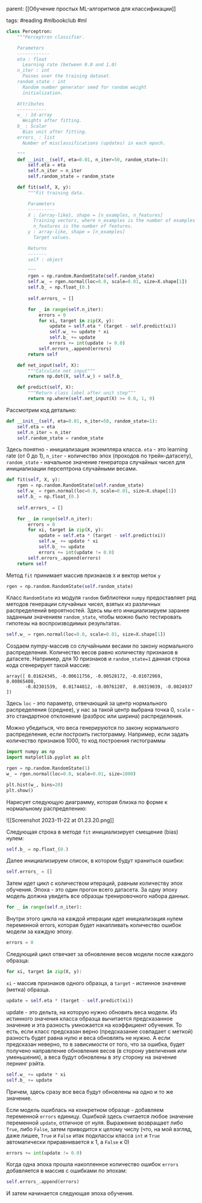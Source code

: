 parent: [[Обучение простых ML-алгоритмов для классификации]]

tags: #reading #mlbookclub #ml 

```python
class Perceptron:
    """Perceptron classifier.

    Parameters
    ------------
    eta : float
      Learning rate (between 0.0 and 1.0)
    n_iter : int
      Passes over the training dataset.
    random_state : int
      Random number generator seed for random weight
      initialization.

    Attributes
    -----------
    w_ : 1d-array
      Weights after fitting.
    b_ : Scalar
      Bias unit after fitting.
    errors_ : list
      Number of misclassifications (updates) in each epoch.

    """
    def __init__(self, eta=0.01, n_iter=50, random_state=1):
        self.eta = eta
        self.n_iter = n_iter
        self.random_state = random_state

    def fit(self, X, y):
        """Fit training data.

        Parameters
        ----------
        X : {array-like}, shape = [n_examples, n_features]
          Training vectors, where n_examples is the number of examples and
          n_features is the number of features.
        y : array-like, shape = [n_examples]
          Target values.

        Returns
        -------
        self : object

        """
        rgen = np.random.RandomState(self.random_state)
        self.w_ = rgen.normal(loc=0.0, scale=0.01, size=X.shape[1])
        self.b_ = np.float_(0.)
        
        self.errors_ = []

        for _ in range(self.n_iter):
            errors = 0
            for xi, target in zip(X, y):
                update = self.eta * (target - self.predict(xi))
                self.w_ += update * xi
                self.b_ += update
                errors += int(update != 0.0)
            self.errors_.append(errors)
        return self

    def net_input(self, X):
        """Calculate net input"""
        return np.dot(X, self.w_) + self.b_

    def predict(self, X):
        """Return class label after unit step"""
        return np.where(self.net_input(X) >= 0.0, 1, 0)
```

Рассмотрим код детально:

```python
def __init__(self, eta=0.01, n_iter=50, random_state=1):
	self.eta = eta
	self.n_iter = n_iter
	self.random_state = random_state
```

Здесь понятно - инициализация экземпляра класса. `eta` - это learning rate (от 0 до 1), `n_iter` - количество эпох (проходов по трейн-датасету), `random_state` - начальное значение генератора случайных чисел для инициализации персептрона случайными весами.

```python
def fit(self, X, y):
	rgen = np.random.RandomState(self.random_state)
	self.w_ = rgen.normal(loc=0.0, scale=0.01, size=X.shape[1])
	self.b_ = np.float_(0.)
	
	self.errors_ = []

	for _ in range(self.n_iter):
		errors = 0
		for xi, target in zip(X, y):
			update = self.eta * (target - self.predict(xi))
			self.w_ += update * xi
			self.b_ += update
			errors += int(update != 0.0)
		self.errors_.append(errors)
	return self
```

Метод `fit` принимает массив признаков `X` и вектор меток `y`

```python
rgen = np.random.RandomState(self.random_state)
```

Класс `RandomState` из модуля `random` библиотеки `numpy` предоставляет ряд методов генерации случайных чисел, взятых из различных распределений вероятностей. Здесь мы его инициализируем заранее заданным значением `random_state`, чтобы можно было тестировать гипотезы на воспроизводимых результатах.

```python
self.w_ = rgen.normal(loc=0.0, scale=0.01, size=X.shape[1])
```

Создаем nympy-массив со случайными весами по закону нормального распределения. Количество весов равно количеству признаков в датасете. Например, для 10 признаков и `random_state=1` данная строка кода сгенерирует такой массив:

```output
array([ 0.01624345, -0.00611756, -0.00528172, -0.01072969,  0.00865408,
       -0.02301539,  0.01744812, -0.00761207,  0.00319039, -0.0024937 ])
```

Здесь `loc` - это параметр, отвечающий за центр нормального распределения (среднее), у нас за такой центр выбрана точка 0, `scale` - это стандартное отклонение (разброс или ширина) распределения.

Можно убедиться, что веса генерируются по закону нормального распределения, если построить гистограмму. Например, если задать количество признаков 1000, то код построения гистограммы

```python
import numpy as np
import matplotlib.pyplot as plt

rgen = np.random.RandomState(1)
w_ = rgen.normal(loc=0.0, scale=0.01, size=1000)

plt.hist(w_, bins=20)
plt.show()
```

Нарисует следующую диаграмму, которая близка по форме к нормальному распределению:

![[Screenshot 2023-11-22 at 01.23.20.png]]

Следующая строка в методе `fit` инициализирует смещение (bias) нулем:
```python
self.b_ = np.float_(0.)
```

Далее инициализируем список, в котором будут храниться ошибки:

```python
self.errors_ = []
```

Затем идет цикл с количеством итераций, равным количеству эпох обучения. Эпоха - это один прогон всего датасета. За одну эпоху модель должна увидеть все образцы тренировочного набора данных.

```python
for _ in range(self.n_iter):
```

Внутри этого цикла на каждой итерации идет инициализация нулем переменной errors, которая будет накапливать количество ошибок модели за каждую эпоху.

```python
errors = 0
```

Следующий цикл отвечает за обновление весов модели после каждого образца:

```python
for xi, target in zip(X, y):
```

`xi` - массив признаков одного образца, а `target` - истинное значение (метка) образца.

```python
update = self.eta * (target - self.predict(xi))
```

update - это дельта, на которую нужно обновить веса модели. Из истинного значения класса образца вычитается предсказанное значение и эта разность умножается на коэффициент обучения. То есть, если класс предсказан верно (предсказание совпадает с меткой) разность будет равна нулю и веса обновлять не нужно. А если предсказан неверно, то в зависимости от того, что за ошибка, будет получено направление обновления весов (в сторону увеличения или уменьшения), а веса будут обновлены в эту сторону на значение лернинг рэйта.

```python
self.w_ += update * xi
self.b_ += update
```

Причем, здесь сразу все веса будут обновлены на одно и то же значение.

Если модель ошиблась на конкретном образце - добавляем переменной `errors` единицу. Ошибкой здесь считается любое значение переменной `update`, отличное от нуля. Выражение возвращает либо `True`, либо `False`, затем приводится к целому числу (что, на мой взгляд, даже лишее, `True` и `False` итак подклассы класса `int` и `True` автоматически приравнивается к 1, а `False` к 0)

```python
errors += int(update != 0.0)
```

Когда одна эпоха прошла накопленное количество ошибок `errors` добавляется в массив с ошибками по эпохам:

```python
self.errors_.append(errors)
```

И затем начинается следующая эпоха обучения.                           